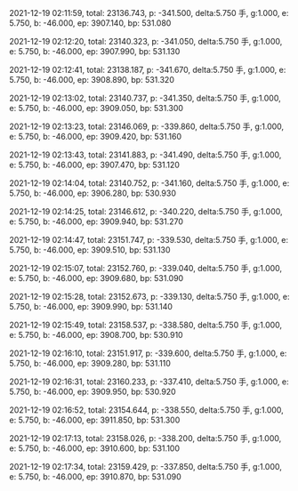 2021-12-19 02:11:59, total: 23136.743, p: -341.500, delta:5.750 手, g:1.000, e: 5.750, b: -46.000, ep: 3907.140, bp: 531.080

2021-12-19 02:12:20, total: 23140.323, p: -341.050, delta:5.750 手, g:1.000, e: 5.750, b: -46.000, ep: 3907.990, bp: 531.130

2021-12-19 02:12:41, total: 23138.187, p: -341.670, delta:5.750 手, g:1.000, e: 5.750, b: -46.000, ep: 3908.890, bp: 531.320

2021-12-19 02:13:02, total: 23140.737, p: -341.350, delta:5.750 手, g:1.000, e: 5.750, b: -46.000, ep: 3909.050, bp: 531.300

2021-12-19 02:13:23, total: 23146.069, p: -339.860, delta:5.750 手, g:1.000, e: 5.750, b: -46.000, ep: 3909.420, bp: 531.160

2021-12-19 02:13:43, total: 23141.883, p: -341.490, delta:5.750 手, g:1.000, e: 5.750, b: -46.000, ep: 3907.470, bp: 531.120

2021-12-19 02:14:04, total: 23140.752, p: -341.160, delta:5.750 手, g:1.000, e: 5.750, b: -46.000, ep: 3906.280, bp: 530.930

2021-12-19 02:14:25, total: 23146.612, p: -340.220, delta:5.750 手, g:1.000, e: 5.750, b: -46.000, ep: 3909.940, bp: 531.270

2021-12-19 02:14:47, total: 23151.747, p: -339.530, delta:5.750 手, g:1.000, e: 5.750, b: -46.000, ep: 3909.510, bp: 531.130

2021-12-19 02:15:07, total: 23152.760, p: -339.040, delta:5.750 手, g:1.000, e: 5.750, b: -46.000, ep: 3909.680, bp: 531.090

2021-12-19 02:15:28, total: 23152.673, p: -339.130, delta:5.750 手, g:1.000, e: 5.750, b: -46.000, ep: 3909.990, bp: 531.140

2021-12-19 02:15:49, total: 23158.537, p: -338.580, delta:5.750 手, g:1.000, e: 5.750, b: -46.000, ep: 3908.700, bp: 530.910

2021-12-19 02:16:10, total: 23151.917, p: -339.600, delta:5.750 手, g:1.000, e: 5.750, b: -46.000, ep: 3909.280, bp: 531.110

2021-12-19 02:16:31, total: 23160.233, p: -337.410, delta:5.750 手, g:1.000, e: 5.750, b: -46.000, ep: 3909.950, bp: 530.920

2021-12-19 02:16:52, total: 23154.644, p: -338.550, delta:5.750 手, g:1.000, e: 5.750, b: -46.000, ep: 3911.850, bp: 531.300

2021-12-19 02:17:13, total: 23158.026, p: -338.200, delta:5.750 手, g:1.000, e: 5.750, b: -46.000, ep: 3910.600, bp: 531.100

2021-12-19 02:17:34, total: 23159.429, p: -337.850, delta:5.750 手, g:1.000, e: 5.750, b: -46.000, ep: 3910.870, bp: 531.090